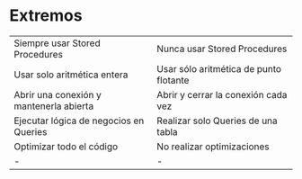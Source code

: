 # Extremos

|                                         |                                        |
|-----------------------------------------|----------------------------------------|
| Siempre usar Stored Procedures          | Nunca usar Stored Procedures           |
| Usar solo aritmética entera             | Usar sólo aritmética de punto flotante |
| Abrir una conexión y mantenerla abierta | Abrir y cerrar la conexión cada vez    |
| Ejecutar lógica de negocios en Queries  | Realizar solo Queries de una tabla     |
| Optimizar todo el código                | No realizar optimizaciones             |
| -                                       | -                                      |
